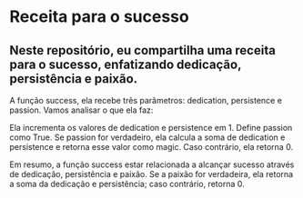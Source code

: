 # Receita para o sucesso

## **Neste repositório, eu compartilha uma receita para o sucesso, enfatizando dedicação, persistência e paixão.** 

A função success, ela recebe três parâmetros: dedication, persistence e passion. Vamos analisar o que ela faz:

Ela incrementa os valores de dedication e persistence em 1.
Define passion como True.
Se passion for verdadeiro, ela calcula a soma de dedication e persistence e retorna esse valor como magic.
Caso contrário, ela retorna 0.

Em resumo, a função success estar relacionada a alcançar sucesso através de dedicação, persistência e paixão. Se a paixão for verdadeira, ela retorna a soma da dedicação e persistência; caso contrário, retorna 0.
